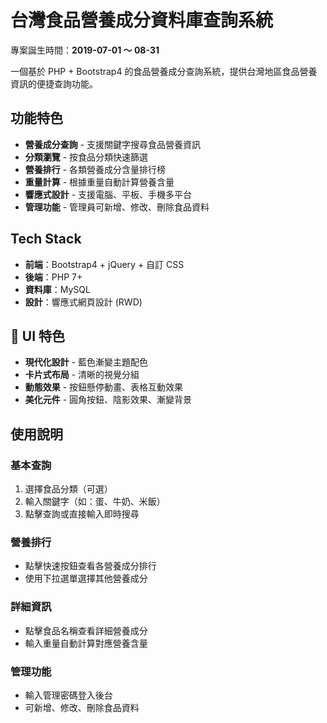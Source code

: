 # 台灣食品營養成分資料庫查詢系統

專案誕生時間：**2019-07-01 ～ 08-31**

一個基於 PHP + Bootstrap4 的食品營養成分查詢系統，提供台灣地區食品營養資訊的便捷查詢功能。

## 功能特色

- **營養成分查詢** - 支援關鍵字搜尋食品營養資訊
- **分類瀏覽** - 按食品分類快速篩選
- **營養排行** - 各類營養成分含量排行榜
- **重量計算** - 根據重量自動計算營養含量
- **響應式設計** - 支援電腦、平板、手機多平台
- **管理功能** - 管理員可新增、修改、刪除食品資料

## Tech Stack

- **前端**：Bootstrap4 + jQuery + 自訂 CSS
- **後端**：PHP 7+
- **資料庫**：MySQL
- **設計**：響應式網頁設計 (RWD)

## 🎨 UI 特色

- **現代化設計** - 藍色漸變主題配色
- **卡片式布局** - 清晰的視覺分組
- **動態效果** - 按鈕懸停動畫、表格互動效果
- **美化元件** - 圓角按鈕、陰影效果、漸變背景

## 使用說明

### 基本查詢

1. 選擇食品分類（可選）
2. 輸入關鍵字（如：蛋、牛奶、米飯）
3. 點擊查詢或直接輸入即時搜尋

### 營養排行

- 點擊快速按鈕查看各營養成分排行
- 使用下拉選單選擇其他營養成分

### 詳細資訊

- 點擊食品名稱查看詳細營養成分
- 輸入重量自動計算對應營養含量

### 管理功能

- 輸入管理密碼登入後台
- 可新增、修改、刪除食品資料
